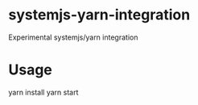 # systemjs-yarn-integration
Experimental systemjs/yarn integration

# Usage

yarn install
yarn start

